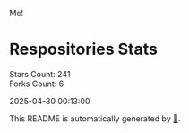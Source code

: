 Me!

# Respositories Stats
Stars Count: 241  
Forks Count: 6

2025-04-30 00:13:00  

This README is automatically generated by [🐰](https://github.com/rnitta/rnitta).

